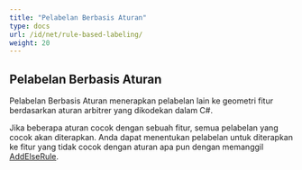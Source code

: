 ```yaml
---
title: "Pelabelan Berbasis Aturan"
type: docs
url: /id/net/rule-based-labeling/
weight: 20
---
```


## **Pelabelan Berbasis Aturan**
Pelabelan Berbasis Aturan menerapkan pelabelan lain ke geometri fitur berdasarkan aturan arbitrer yang dikodekan dalam C#.

Jika beberapa aturan cocok dengan sebuah fitur, semua pelabelan yang cocok akan diterapkan. Anda dapat menentukan pelabelan untuk diterapkan ke fitur yang tidak cocok dengan aturan apa pun dengan memanggil [AddElseRule](https://reference.aspose.com/gis/net/aspose.gis.rendering.labelings/rulebasedlabeling/methods/addelserule).
